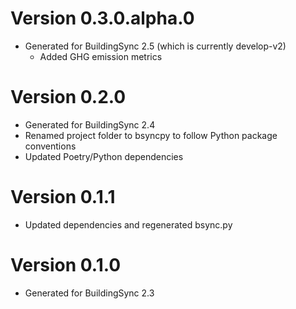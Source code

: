 # Version 0.3.0.alpha.0

* Generated for BuildingSync 2.5 (which is currently develop-v2)
    * Added GHG emission metrics

# Version 0.2.0

* Generated for BuildingSync 2.4
* Renamed project folder to bsyncpy to follow Python package conventions
* Updated Poetry/Python dependencies

# Version 0.1.1

* Updated dependencies and regenerated bsync.py

# Version 0.1.0

* Generated for BuildingSync 2.3